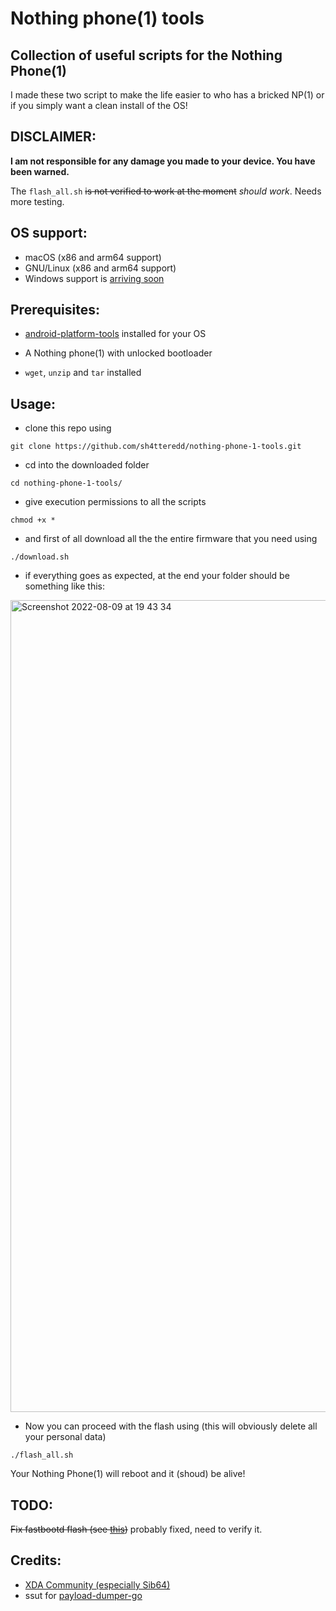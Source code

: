 # Nothing phone(1) tools

## Collection of useful scripts for the Nothing Phone(1)

I made these two script to make the life easier to who has a bricked NP(1) or if you simply want a clean install of the OS!

## DISCLAIMER:

**I am not responsible for any damage you made to your device. You have been warned.**

The `flash_all.sh` ~~is not verified to work at the moment~~ *should work*. Needs more testing.

## OS support:

- macOS (x86 and arm64 support)
- GNU/Linux (x86 and arm64 support)
- Windows support is [arriving soon](https://github.com/sh4tteredd/nothing-phone-1-tools/tree/windows-alpha)

## Prerequisites:

- [android-platform-tools](https://developer.android.com/studio/releases/platform-tools) installed for your OS

- A Nothing phone(1) with unlocked bootloader

- `wget`, `unzip` and `tar` installed

## Usage:

- clone this repo using

```
git clone https://github.com/sh4tteredd/nothing-phone-1-tools.git
```

- cd into the downloaded folder

```
cd nothing-phone-1-tools/
```

- give execution permissions to all the scripts

```
chmod +x *
```

- and first of all download all the the entire firmware that you need using

```
./download.sh
```

- if everything goes as expected, at the end your folder should be something like this:

<img width="1299" alt="Screenshot 2022-08-09 at 19 43 34" src="https://user-images.githubusercontent.com/55893559/183725466-d1e50e9b-f751-4027-82eb-ab72316f5260.png">

- Now you can proceed with the flash using (this will obviously delete all your personal data)

```
./flash_all.sh
```

Your Nothing Phone(1) will reboot and it (shoud) be alive!

## TODO:

~~Fix fastbootd flash (see [this](https://forum.xda-developers.com/t/nothing-phone-1-flashing-utilities.4478457/post-87267397))~~ probably fixed, need to verify it.

## Credits:

- [XDA Community (especially Sib64)](https://forum.xda-developers.com/t/phone-1-rom-ota-nothing-os-repo-of-nothing-os-update-04-08-2022.4464039/)
- ssut for [payload-dumper-go](https://github.com/ssut/payload-dumper-go)
